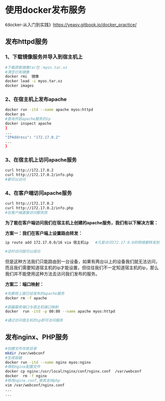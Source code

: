 # 使用docker发布服务

《docker-从入门到实践》https://yeasy.gitbook.io/docker_practice/

## 发布httpd服务

### 1、下载镜像服务并导入到宿主机上

```bash
#下载获取镜像tar包：myos.tar.xz
#清空已有镜像
docker rmi  镜像
docker load -i myos.tar.xz
docker images
```

### 2、在宿主机上发布apache

```bash
docker run -itd --name apache myos:httpd
docker ps
#查询开启apache服务的ip
docker inspect apache
}
...
"IPAddress": "172.17.0.2"
...
}
```

### 3、在宿主机上访问apache服务

```bash
curl http://172.17.0.2
curl http://172.17.0.2/info.php
#都可以访问
```

### 4、在客户端访问apache服务

```bash
curl http://172.17.0.2
curl http://172.17.0.2/info.php
#在客户端直接访问都失败
```

**为了能在客户端访问我们在宿主机上创建的apache服务，我们有以下解决方案：**

**方案一：我们在客户端上设置路由转发：**

```bash
ip route add 172.17.0.0/16 via 宿主机ip   #凡是访问172.17.0.0的网络都转发到 宿主机

#这时访问就可以成功
```

但是这种方法我们只能路由到一台设备，如果有两台以上的设备我们就无法访问，而且我们需要知道宿主机的ip才能设置，但往往我们不一定知道宿主机的ip，那么我们并不能使用这种方法去访问我们发布的服务。

**方案二：端口映射：**

```bash
#先删除上面已经发布的apache服务
docker rm -f apache
```

```bash
#容器服务端口与宿主机端口映射
docker  run -itd -p 80:80 --name apache myos:httpd

#通过访问宿主机的ip即可访问服务
```

## 发布nginx、PHP服务

```bash
#创建文件存放目录
mkdir /var/webconf
#生成容器
docker run -itd --name nginx myos:nginx
#得到nginx配置文件
docker cp nginx:/usr/local/nginx/conf/nginx.conf  /var/webconf
docker  rm -f nginx
#修改nginx.conf,使其支持php
vim /var/webconf/nginx.conf
...
...

```

